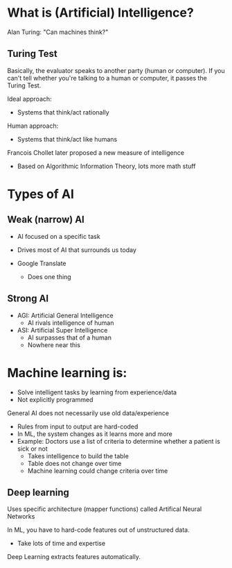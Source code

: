 # What is (Artificial) Intelligence?

Alan Turing: "Can machines think?"

## Turing Test
Basically, the evaluator speaks to another party (human or computer). If you can't tell whether you're talking to a human or computer, it passes the Turing Test.

Ideal approach:
- Systems that think/act rationally

Human approach:
- Systems that think/act like humans

Francois Chollet later proposed a new measure of intelligence
- Based on Algorithmic Information Theory, lots more math stuff

# Types of AI
## Weak (narrow) AI
- AI focused on a specific task
- Drives most of AI that surrounds us today

- Google Translate
	- Does one thing

## Strong AI
- AGI: Artificial General Intelligence
	- AI rivals intelligence of human
- ASI: Artificial Super Intelligence
	- AI surpasses that of a human
	- Nowhere near this

# Machine learning is:
- Solve intelligent tasks by learning from experience/data
- Not explicitly programmed

General AI does not necessarily use old data/experience
- Rules from input to output are hard-coded
- In ML, the system changes as it learns more and more 
- Example: Doctors use a list of criteria to determine whether a patient is sick or not
	- Takes intelligence to build the table
	- Table does not change over time
	- Machine learning could change criteria over time

## Deep learning
Uses specific architecture (mapper functions) called Artifical Neural Networks

In ML, you have to hard-code features out of unstructured data.
- Take lots of time and expertise

Deep Learning extracts features automatically.

